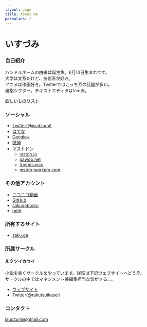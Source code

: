 ```yaml
---
layout: page
title: About Me
permalink: /
---
```


# いすづみ

### 自己紹介
ハンドルネームの由来は誕生魚。6月10日生まれです。  
大学は文系だけど、技術系が好き。  
アニメは作画好き。Twitterではこっち系の話題が多い。  
親指シフター。テキストエディタはVim派。
  
[欲しいものリスト](http://www.amazon.co.jp/registry/wishlist/25Q0W6VMWH8E9)

### ソーシャル
* [Twitter(@isudzumi)](//twitter.com/isudzumi)
* [はてな](http://profile.hatena.ne.jp/isudzumi/)
* [Google+](https://plus.google.com/104529693862839265753)
* [微博](http://www.weibo.com/isudzumi)
* マストドン
	* [mstdn.jp](https://mstdn.jp/@isudzumi)
	* [pawoo.net](https://pawoo.net/@isudzumi)
	* [friends.nico](https://friends.nico/@isudzumi)
	* [mstdn-workers.com](https://mstdn-workers.com/@isudzumi)

### その他アカウント
* [ニコニコ動画](http://www.nicovideo.jp/user/24976249)
* [GitHub](https://github.com/isudzumi)
* [sakugabooru](https://sakugabooru.com/user/show/755)
* [note](https://note.mu/isudzumi)

### 所有するサイト
* [saku.ga](http://saku.ga)

### 所属サークル

#### ルクツイカセイ
小説を書くサークルをやっています。詳細は下記ウェブサイトへどうぞ。  
サークルの中ではマネジメント兼編集担当な気がする…。  
* [ウェブサイト](http://rukutsui.wpblog.jp)
* [Twitter(@rukutsuikasei)](//twitter.com/rukutsuikasei)

### コンタクト
[isudzumi@gmail.com](mailto:isudzumi@gmail.com)  
